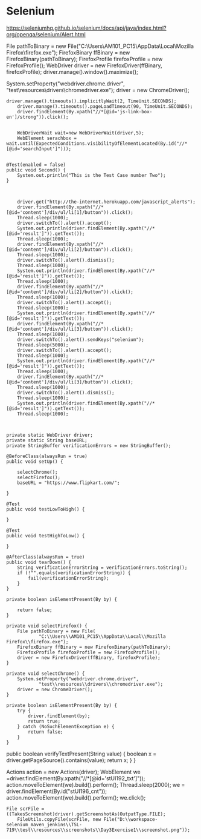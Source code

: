 # Selenium


https://seleniumhq.github.io/selenium/docs/api/java/index.html?org/openqa/selenium/Alert.html

File pathToBinary = new File("C:\\Users\\AM101_PC15\\AppData\\Local\\Mozilla Firefox\\firefox.exe");
		FirefoxBinary ffBinary = new FirefoxBinary(pathToBinary);
		FirefoxProfile firefoxProfile = new FirefoxProfile();
		WebDriver driver = new FirefoxDriver(ffBinary, firefoxProfile);
		driver.manage().window().maximize();

System.setProperty("webdriver.chrome.driver",
				"test\\resources\\drivers\\chromedriver.exe");
		driver = new ChromeDriver();

    driver.manage().timeouts().implicitlyWait(2, TimeUnit.SECONDS);
		driver.manage().timeouts().pageLoadTimeout(90, TimeUnit.SECONDS);
		driver.findElement(By.xpath("//*[@id='js-link-box-en']/strong")).click();
		
		
		WebDriverWait wait=new WebDriverWait(driver,5);
		WebElement serachbox = wait.until(ExpectedConditions.visibilityOfElementLocated(By.id("//*[@id='searchInput']")));
		
    
    @Test(enabled = false)
	public void Second() {
		System.out.println("This is the Test Case number Two");
	}
  
  
  
  		driver.get("http://the-internet.herokuapp.com/javascript_alerts");
		driver.findElement(By.xpath("//*[@id='content']/div/ul/li[1]/button")).click();
		Thread.sleep(1000);
		driver.switchTo().alert().accept();
		System.out.println(driver.findElement(By.xpath("//*[@id='result']")).getText());
		Thread.sleep(1000);
		driver.findElement(By.xpath("//*[@id='content']/div/ul/li[2]/button")).click();
		Thread.sleep(1000);
		driver.switchTo().alert().dismiss();
		Thread.sleep(1000);
		System.out.println(driver.findElement(By.xpath("//*[@id='result']")).getText());	
		Thread.sleep(1000);
		driver.findElement(By.xpath("//*[@id='content']/div/ul/li[2]/button")).click();
		Thread.sleep(1000);
		driver.switchTo().alert().accept();
		Thread.sleep(1000);
		System.out.println(driver.findElement(By.xpath("//*[@id='result']")).getText());
		driver.findElement(By.xpath("//*[@id='content']/div/ul/li[3]/button")).click();
		Thread.sleep(1000);
		driver.switchTo().alert().sendKeys("selenium");
		Thread.sleep(5000);
		driver.switchTo().alert().accept();
		Thread.sleep(1000);
		System.out.println(driver.findElement(By.xpath("//*[@id='result']")).getText());
		Thread.sleep(1000);
		driver.findElement(By.xpath("//*[@id='content']/div/ul/li[3]/button")).click();
		Thread.sleep(1000);
		driver.switchTo().alert().dismiss();
		Thread.sleep(1000);
		System.out.println(driver.findElement(By.xpath("//*[@id='result']")).getText());
		Thread.sleep(1000);



	private static WebDriver driver;
	private static String baseURL;
	private StringBuffer verificationErrors = new StringBuffer();

	@BeforeClass(alwaysRun = true)
	public void setUp() {

		selectChrome();
		selectFirefox();	
		baseURL = "https://www.flipkart.com/";

	}

	@Test
	public void testLowToHigh() {

	}

	@Test
	public void testHighToLow() {

	}

	@AfterClass(alwaysRun = true)
	public void tearDown() {
		String verificationErrorString = verificationErrors.toString();
		if (!"".equals(verificationErrorString)) {
			fail(verificationErrorString);
		}
	}

	private boolean isElementPresent(By by) {

		return false;
	}

	private void selectFirefox() {
		File pathToBinary = new File(
				"C:\\Users\\AM101_PC15\\AppData\\Local\\Mozilla Firefox\\firefox.exe");
		FirefoxBinary ffBinary = new FirefoxBinary(pathToBinary);
		FirefoxProfile firefoxProfile = new FirefoxProfile();
		driver = new FirefoxDriver(ffBinary, firefoxProfile);
	}

	private void selectChrome() {
		System.setProperty("webdriver.chrome.driver",
				"test\\resources\\drivers\\chromedriver.exe");
		driver = new ChromeDriver();
	}

	private boolean isElementPresent(By by) {
		try {
			driver.findElement(by);
			return true;
		} catch (NoSuchElementException e) {
			return false;
		}
	}

public boolean verifyTextPresent(String value) {
		boolean x = driver.getPageSource().contains(value);
		return x;
	}
}


Actions action = new Actions(driver);
		WebElement we =driver.findElement(By.xpath("//*[@id='stUI192_txt']"));
		action.moveToElement(we).build().perform();
		Thread.sleep(2000);
		we = driver.findElement(By.id("stUI196_cnt"));
		action.moveToElement(we).build().perform();
		we.click();
    
    File scrFile = ((TakesScreenshot)driver).getScreenshotAs(OutputType.FILE);
		FileUtils.copyFile(scrFile, new File("D:\\workspace-selenium_maven_jenkins\\TSL-719\\test\\resources\\screenshots\\Day3Exercise1\\screenshot.png"));
		
    


